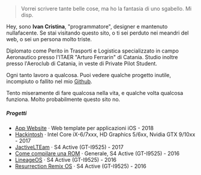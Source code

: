 

> Vorrei scrivere tante belle cose,
> ma ho la fantasia di uno sgabello. Mi disp.


Hey, sono **Ivan Cristina**, "programmatore", designer e mantenuto nullafacente. Se stai visitando questo sito, o ti sei perduto nei meandri del web, o sei un persona molto triste.

Diplomato come Perito in Trasporti e Logistica specializzato in campo Aeronautico presso l'ITAER "Arturo Ferrarin" di Catania. Studio inoltre presso l'Aeroclub di Catania, in veste di Private Pilot Student.

Ogni tanto lavoro a qualcosa. Puoi vedere qualche progetto inutile, incompiuto o fallito nel mio [Github](https://github.com/ivancristina/).

Tento miseramente di fare qualcosa nella vita, e qualche volta qualcosa funziona. Molto probabilmente questo sito no.


##### Progetti

- [App Website][1] · Web template per applicazioni iOS - 2018
- [Hackintosh][2] · Intel Core iX-6/7xxx, HD Graphics 5/6xx, Nvidia GTX 9/10xx - 2017
- [JactiveLTEam](https://jactivelteam.github.io/) · S4 Active (GT-I9525) - 2017
- [Come compilare una ROM](https://ivancristina.github.io/HowToBuild/) · Generale, S4 Active (GT-I9525) - 2016
- [LineageOS](https://forum.xda-developers.com/galaxy-s4-active/development/7-1-1-optimized-cyanogenmod-14-1-t3528753) · S4 Active (GT-I9525) - 2016
- [Resurrection Remix OS](https://forum.xda-developers.com/galaxy-s4-active/development/7-1-1-rr-5-8-0-t3541969) · S4 Active (GT-I9525) - 2016


[1]: //ivancristina.github.io/app_site/
[2]: //ivancristina.github.io/2017/10/01/Hackintosh/
